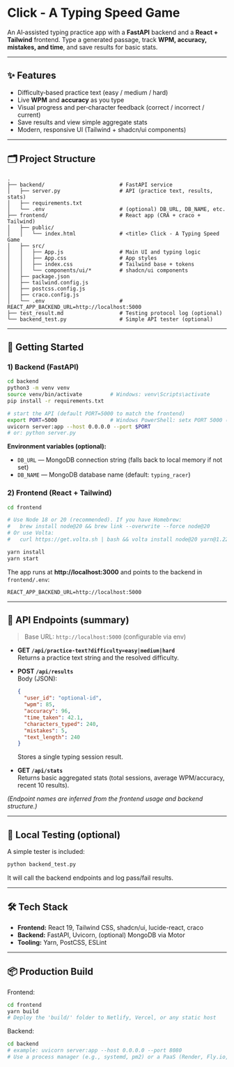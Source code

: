 # Click - A Typing Speed Game

An AI‑assisted typing practice app with a **FastAPI** backend and a **React + Tailwind** frontend. 
Type a generated passage, track **WPM, accuracy, mistakes, and time**, and save results for basic stats.

---

## ✨ Features
- Difficulty‑based practice text (easy / medium / hard)
- Live **WPM** and **accuracy** as you type
- Visual progress and per‑character feedback (correct / incorrect / current)
- Save results and view simple aggregate stats
- Modern, responsive UI (Tailwind + shadcn/ui components)

---

## 🗂 Project Structure
```
.
├── backend/                        # FastAPI service
│   ├── server.py                   # API (practice text, results, stats)
│   ├── requirements.txt
│   └── .env                        # (optional) DB_URL, DB_NAME, etc.
├── frontend/                       # React app (CRA + craco + Tailwind)
│   ├── public/
│   │   └── index.html              # <title> Click - A Typing Speed Game
│   ├── src/
│   │   ├── App.js                  # Main UI and typing logic
│   │   ├── App.css                 # App styles
│   │   ├── index.css               # Tailwind base + tokens
│   │   └── components/ui/*         # shadcn/ui components
│   ├── package.json
│   ├── tailwind.config.js
│   ├── postcss.config.js
│   ├── craco.config.js
│   └── .env                        # REACT_APP_BACKEND_URL=http://localhost:5000
├── test_result.md                  # Testing protocol log (optional)
└── backend_test.py                 # Simple API tester (optional)
```

---

## 🚀 Getting Started

### 1) Backend (FastAPI)
```bash
cd backend
python3 -m venv venv
source venv/bin/activate         # Windows: venv\Scripts\activate
pip install -r requirements.txt

# start the API (default PORT=5000 to match the frontend)
export PORT=5000                 # Windows PowerShell: setx PORT 5000 (then restart shell)
uvicorn server:app --host 0.0.0.0 --port $PORT
# or: python server.py
```
**Environment variables (optional):**
- `DB_URL` — MongoDB connection string (falls back to local memory if not set)
- `DB_NAME` — MongoDB database name (default: `typing_racer`)

### 2) Frontend (React + Tailwind)
```bash
cd frontend

# Use Node 18 or 20 (recommended). If you have Homebrew:
#   brew install node@20 && brew link --overwrite --force node@20
# Or use Volta:
#   curl https://get.volta.sh | bash && volta install node@20 yarn@1.22.22

yarn install
yarn start
```
The app runs at **http://localhost:3000** and points to the backend in `frontend/.env`:
```
REACT_APP_BACKEND_URL=http://localhost:5000
```

---

## 🔌 API Endpoints (summary)
> Base URL: `http://localhost:5000` (configurable via env)

- **GET `/api/practice-text?difficulty=easy|medium|hard`**  
  Returns a practice text string and the resolved difficulty.

- **POST `/api/results`**  
  Body (JSON):
  ```json
  {
    "user_id": "optional-id",
    "wpm": 85,
    "accuracy": 96,
    "time_taken": 42.1,
    "characters_typed": 240,
    "mistakes": 5,
    "text_length": 240
  }
  ```
  Stores a single typing session result.

- **GET `/api/stats`**  
  Returns basic aggregated stats (total sessions, average WPM/accuracy, recent 10 results).

*(Endpoint names are inferred from the frontend usage and backend structure.)*

---

## 🧪 Local Testing (optional)
A simple tester is included:
```bash
python backend_test.py
```
It will call the backend endpoints and log pass/fail results.

---

## 🛠 Tech Stack
- **Frontend:** React 19, Tailwind CSS, shadcn/ui, lucide-react, craco
- **Backend:** FastAPI, Uvicorn, (optional) MongoDB via Motor
- **Tooling:** Yarn, PostCSS, ESLint

---

## 📦 Production Build
Frontend:
```bash
cd frontend
yarn build
# Deploy the 'build/' folder to Netlify, Vercel, or any static host
```
Backend:
```bash
cd backend
# example: uvicorn server:app --host 0.0.0.0 --port 8080
# Use a process manager (e.g., systemd, pm2) or a PaaS (Render, Fly.io, Railway)
```
